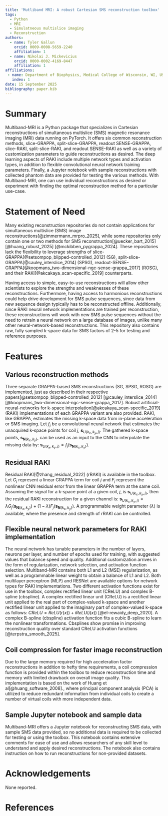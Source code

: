 ```yaml
---
title: 'Mutliband MRI: A robust Cartesian SMS reconstruction toolbox'
tags:
  - Python
  - MRI
  - Simulatneous multislice imaging
  - Reconstruction
authors:
  - name: Tyler Gallun
    orcid: 0009-0008-5659-2240
    affiliation: 1
  - name: Nikolai J. Mickevicius
    orcid: 0000-0002-4169-8447
    affiliation: 1
affiliations:
 - name: Department of Biophysics, Medical College of Wisconsin, WI, USA
   index: 1
date: 15 September 2025
bibliography: paper.bib
---
```


# Summary
Multiband-MRI is a Python package that specializes in Cartesian reconstructions of simultaneous multislice (SMS) magnetic resonance imaging (MRI) data running on PyTorch. It offers six common reconstruction methods, slice-GRAPPA, split-slice-GRAPPA, readout SENSE-GRAPPA, slice-RAKI, split-slice-RAKI, and readout SENSE-RAKI as well as a variety of customization parameters to guide reconstructions as desired. The deep learning aspects of RAKI include multiple network types and activation types, in addition to flexible convolutional neural network training parameters. Finally, a Jupyter notebook with sample reconstructions with collected phantom data are provided for testing the various methods. With Multiband-MRI, one can use individual reconstructions as desired or experiment with finding the optimal reconstruction method for a particular use-case.

# Statement of Need
Many existing reconstruction repositories do not contain applications for simultaneous multislice (SMS) image reconstructions[@zimmermann_mrpro_2025], while some repositories only contain one or two methods for SMS reconstruction[@uecker_bart_2015] [@huang_robust_2025] [@mckibben_pygrappa_2024]. These repositories lack the flexibility to leverage strengths of slice-GRAPPA[@setsompop_blipped-controlled_2012] (SG), split-slice-GRAPPA[@cauley_interslice_2014] (SPSG), readout-SENSE-GRAPPA[@koopmans_two-dimensional-ngc-sense-grappa_2017] (ROSG), and their RAKI[@akcakaya_scan-specific_2019] counterparts.

Having access to simple, easy-to-use reconstructions will allow other scientists to explore the strengths and weaknesses of these reconstructions. Furthermore, having access to harmonious reconstructions could help drive development for SMS pulse sequences, since data from new sequence design typically has to be reconstructed offline. Additionally, since RAKI neural network implementations are trained per reconstruction, these reconstructions will work with new SMS pulse sequences without the need to retrain a neural network on a large database of images, unlike many other neural-network-based reconstructions. This repository also contains raw, fully sampled k-space data for SMS factors of 2-5 for testing and reference purposes.

# Features
## Various reconstruction methods
Three separate GRAPPA-based SMS reconstructions (SG, SPSG, ROSG) are implemented, just as described in their respective papers[@setsompop_blipped-controlled_2012] [@cauley_interslice_2014] [@koopmans_two-dimensional-ngc-sense-grappa_2017]. Robust artificial-neural-networks for k-space interpolation[@akcakaya_scan-specific_2019] (RAKI) implementations of each GRAPPA variant are also provided. RAKI, like GRAPPA, estimates the missing k-space data from in-plane acceleration or SMS imaging. Let $f_j$ be a convolutional neural network that estimates the unacquired k-space points for coil $j$, $\mathbf{s}_{U(k_x,k_y,j)}$. The gathered k-space points, $\mathbf{s}_{\mathbf{N}(k_x,k_y)}$, can be used as an input to the CNN to interpolate the missing data by: $\mathbf{s}_{U(k_x,k_y,j)} = f_j(\mathbf{s}_{\mathbf{N}(k_x,k_y)})$.

## Residual RAKI
Residual RAKI[@zhang_residual_2022] (rRAKI) is available in the toolbox. Let $G_j$ represent a linear GRAPPA term for coil $j$ and $F_j$ represent the nonlinear CNN residual error from the linear GRAPPA term at the same coil. Assuming the signal for a k-space point at a given coil, $j$, is $\mathbf{s}_{U(k_x,k_y,j)}$, then the residual RAKI reconstruction for a given channel is: $\mathbf{s}_{U(k_x,k_y,j)} = \lambda G_j(\mathbf{s}_{\mathbf{N}(k_x,k_y)})+(1-\lambda)F_j(\mathbf{s}_{\mathbf{N}(k_x,k_y)})$. A programmable weight parameter ($\lambda$) is available, where the presence and strength of rRAKI can be controlled.

## Flexible neural network parameters for RAKI implementation
The neural network has tunable parameters in the number of layers, neurons per layer, and number of epochs used for training, with suggested values that balance speed and quality. Additional customization arrives in the form of regularization, network selection, and activation function selection. Multiband-MRI contains both L1 and L2 (MSE) regularization, as well as a programmable linear weight to obtain a balance of L1 and L2. Both multilayer perceptron (MLP) and RESNet are available options for network types for RAKI implementations. Two different activation functions exist for use in the toolbox, complex rectified linear unit (CReLU) and complex B-spline (cbspline). A complex rectified linear unit (CReLU) is a rectified linear unit applied to the real part of complex-valued k-space and another rectified linear unit applied to the imaginary part of complex-valued k-space as follows: $CReLU = ReLU(r(x))+iReLU(i(x))$ [@el-rewaidy_deep_2020]. A complex B-spline (cbspline) activation function fits a cubic B-spline to learn the nonlinear transformations. Cbsplines show promise in improving reconstruction quality over standard CReLU activation functions [@terpstra_smooth_2025].

## Coil compression for faster image reconstruction
Due to the large memory required for high acceleration factor reconstructions in addition to hefty time requirements, a coil compression function is provided within the toolbox to reduce reconstruction time and memory with limited drawback on overall image quality. This implementation is based on the work of Huang et al[@huang_software_2008]., where principal component analysis (PCA) is utilized to reduce redundant information from individual coils to create a number of virtual coils with more independent data.

## Sample Jupyter notebook and sample data
Multiband-MRI offers a Jupyter notebook for reconstructing SMS data, with sample SMS data provided, so no additional data is required to be collected for testing or using the toolbox. This notebook contains extensive comments for ease of use and allows researchers of any skill level to understand and apply desired reconstructions. The notebook also contains instruction on how to run reconstructions for non-provided datasets.

# Acknowledgements
None reported.

# References
